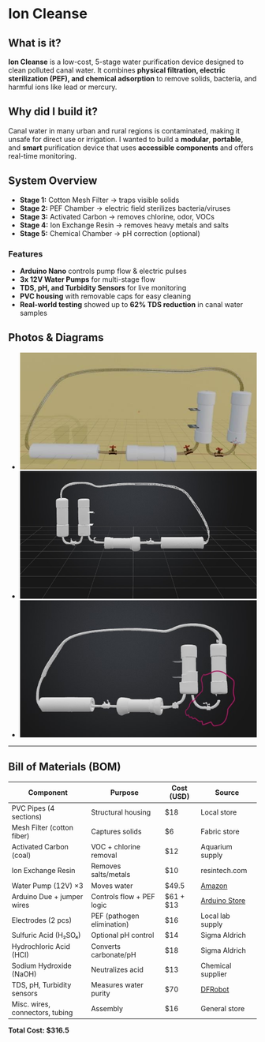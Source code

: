 # Ion Cleanse

##  What is it?

**Ion Cleanse** is a low-cost, 5-stage water purification device designed to clean polluted canal water. It combines **physical filtration, electric sterilization (PEF), and chemical adsorption** to remove solids, bacteria, and harmful ions like lead or mercury.

##  Why did I build it?

Canal water in many urban and rural regions is contaminated, making it unsafe for direct use or irrigation. I wanted to build a **modular**, **portable**, and **smart** purification device that uses **accessible components** and offers real-time monitoring.

##  System Overview

- **Stage 1:** Cotton Mesh Filter → traps visible solids  
- **Stage 2:** PEF Chamber → electric field sterilizes bacteria/viruses  
- **Stage 3:** Activated Carbon → removes chlorine, odor, VOCs  
- **Stage 4:** Ion Exchange Resin → removes heavy metals and salts  
- **Stage 5:** Chemical Chamber → pH correction (optional)

###  Features

- **Arduino Nano** controls pump flow & electric pulses  
- **3x 12V Water Pumps** for multi-stage flow  
- **TDS, pH, and Turbidity Sensors** for live monitoring  
- **PVC housing** with removable caps for easy cleaning  
- **Real-world testing** showed up to **62% TDS reduction** in canal water samples

##  Photos & Diagrams

- ![alt text](koppen.png)  
- ![alt text](kop.jpg)
- ![alt text](kopp.jpg)

---

##  Bill of Materials (BOM)

| Component                                | Purpose                             | Cost (USD) | Source |
|------------------------------------------|--------------------------------------|------------|--------|
| PVC Pipes (4 sections)                   | Structural housing                   | $18        | Local store |
| Mesh Filter (cotton fiber)              | Captures solids                      | $6         | Fabric store |
| Activated Carbon (coal)                 | VOC + chlorine removal               | $12        | Aquarium supply |
| Ion Exchange Resin                      | Removes salts/metals                 | $10        | resintech.com |
| Water Pump (12V) ×3                     | Moves water                          | $49.5      | [Amazon](https://www.amazon.eg/Ultra-Fountain-Height-Submersible-Aquarium/dp/B0DTFKNHMS) |
| Arduino Due + jumper wires              | Controls flow + PEF logic            | $61 + $13  | [Arduino Store](https://store.arduino.cc/products/arduino-due) |
| Electrodes (2 pcs)                      | PEF (pathogen elimination)           | $16        | Local lab supply |
| Sulfuric Acid (H₂SO₄)                   | Optional pH control                  | $14        | Sigma Aldrich |
| Hydrochloric Acid (HCl)                 | Converts carbonate/pH                | $18        | Sigma Aldrich |
| Sodium Hydroxide (NaOH)                 | Neutralizes acid                     | $13        | Chemical supplier |
| TDS, pH, Turbidity sensors              | Measures water purity                | $70        | [DFRobot](https://www.dfrobot.com) |
| Misc. wires, connectors, tubing         | Assembly                             | $16        | General store |

**Total Cost: $316.5**
